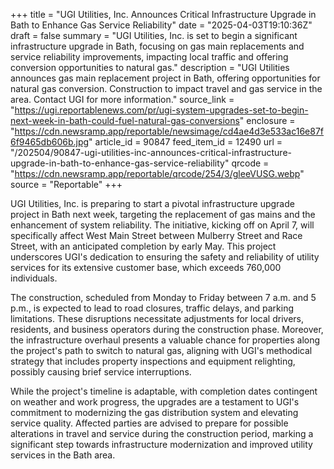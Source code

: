 +++
title = "UGI Utilities, Inc. Announces Critical Infrastructure Upgrade in Bath to Enhance Gas Service Reliability"
date = "2025-04-03T19:10:36Z"
draft = false
summary = "UGI Utilities, Inc. is set to begin a significant infrastructure upgrade in Bath, focusing on gas main replacements and service reliability improvements, impacting local traffic and offering conversion opportunities to natural gas."
description = "UGI Utilities announces gas main replacement project in Bath, offering opportunities for natural gas conversion. Construction to impact travel and gas service in the area. Contact UGI for more information."
source_link = "https://ugi.reportablenews.com/pr/ugi-system-upgrades-set-to-begin-next-week-in-bath-could-fuel-natural-gas-conversions"
enclosure = "https://cdn.newsramp.app/reportable/newsimage/cd4ae4d3e533ac16e87f6f9465db606b.jpg"
article_id = 90847
feed_item_id = 12490
url = "/202504/90847-ugi-utilities-inc-announces-critical-infrastructure-upgrade-in-bath-to-enhance-gas-service-reliability"
qrcode = "https://cdn.newsramp.app/reportable/qrcode/254/3/gleeVUSG.webp"
source = "Reportable"
+++

<p>UGI Utilities, Inc. is preparing to start a pivotal infrastructure upgrade project in Bath next week, targeting the replacement of gas mains and the enhancement of system reliability. The initiative, kicking off on April 7, will specifically affect West Main Street between Mulberry Street and Race Street, with an anticipated completion by early May. This project underscores UGI's dedication to ensuring the safety and reliability of utility services for its extensive customer base, which exceeds 760,000 individuals.</p><p>The construction, scheduled from Monday to Friday between 7 a.m. and 5 p.m., is expected to lead to road closures, traffic delays, and parking limitations. These disruptions necessitate adjustments for local drivers, residents, and business operators during the construction phase. Moreover, the infrastructure overhaul presents a valuable chance for properties along the project's path to switch to natural gas, aligning with UGI's methodical strategy that includes property inspections and equipment relighting, possibly causing brief service interruptions.</p><p>While the project's timeline is adaptable, with completion dates contingent on weather and work progress, the upgrades are a testament to UGI's commitment to modernizing the gas distribution system and elevating service quality. Affected parties are advised to prepare for possible alterations in travel and service during the construction period, marking a significant step towards infrastructure modernization and improved utility services in the Bath area.</p>